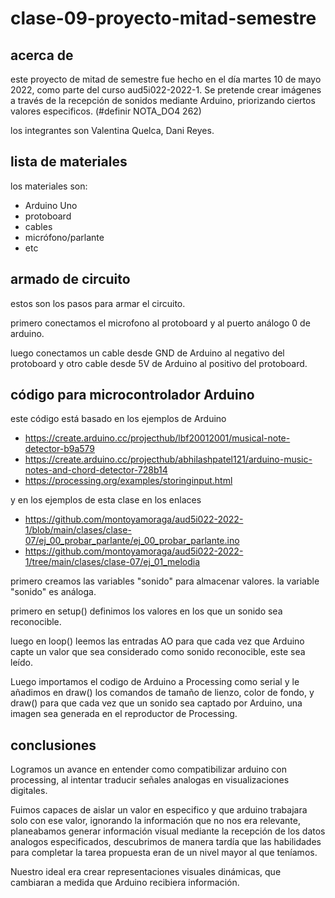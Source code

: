 # clase-09-proyecto-mitad-semestre

## acerca de

este proyecto de mitad de semestre fue hecho en el día martes 10 de mayo 2022, como parte del curso  aud5i022-2022-1.
Se pretende crear imágenes a través de la recepción de sonidos mediante Arduino, priorizando ciertos valores especificos. (#definir NOTA_DO4 262)

los integrantes son Valentina Quelca, Dani Reyes.

## lista de materiales

los materiales son:

* Arduino Uno
* protoboard
* cables
* micrófono/parlante
* etc

## armado de circuito

estos son los pasos para armar el circuito.

primero conectamos el microfono al protoboard y al puerto análogo 0 de arduino.

luego conectamos un cable desde GND de Arduino al negativo del protoboard y otro cable desde 5V de Arduino al positivo del protoboard.

## código para microcontrolador Arduino

este código está basado en los ejemplos de Arduino

* https://create.arduino.cc/projecthub/lbf20012001/musical-note-detector-b9a579
* https://create.arduino.cc/projecthub/abhilashpatel121/arduino-music-notes-and-chord-detector-728b14
*  https://processing.org/examples/storinginput.html
  
y en los ejemplos de esta clase en los enlaces
* https://github.com/montoyamoraga/aud5i022-2022-1/blob/main/clases/clase-07/ej_00_probar_parlante/ej_00_probar_parlante.ino
* https://github.com/montoyamoraga/aud5i022-2022-1/tree/main/clases/clase-07/ej_01_melodia

primero creamos las variables "sonido" para almacenar valores. la variable "sonido" es análoga.

primero en setup() definimos los valores en los que un sonido sea reconocible.

luego en loop() leemos las entradas AO para que cada vez que Arduino capte un valor que sea considerado como sonido reconocible, este sea leído. 

Luego importamos el codigo de Arduino a Processing como serial y le añadimos en draw() los comandos de tamaño de lienzo, color de fondo, y draw() para que cada vez que un sonido sea captado por Arduino, una imagen sea generada en el reproductor de Processing.

## conclusiones

Logramos un avance en entender como compatibilizar arduino con processing, al intentar traducir señales analogas en visualizaciones digitales.

Fuimos capaces de aislar un valor en especifico y que arduino trabajara solo con ese valor, ignorando la información que no nos era relevante, planeabamos generar información visual mediante la recepción de los datos analogos especificados, descubrimos de manera tardía que las habilidades para completar la tarea propuesta eran de un nivel mayor al que teníamos.

Nuestro ideal era crear representaciones visuales dinámicas, que cambiaran a medida que Arduino recibiera información.
